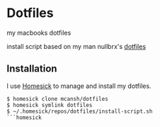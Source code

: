 # Dotfiles

my macbooks dotfiles

install script based on my man nullbrx's [dotfiles](https://github.com/nullbrx/dotfiles)

## Installation

I use [Homesick](https://github.com/technicalpickles/homesick) to manage and install my dotfiles.

```
$ homesick clone mcansh/dotfiles
$ homesick symlink dotfiles
$ ~/.homesick/repos/dotfiles/install-script.sh
```homesick

